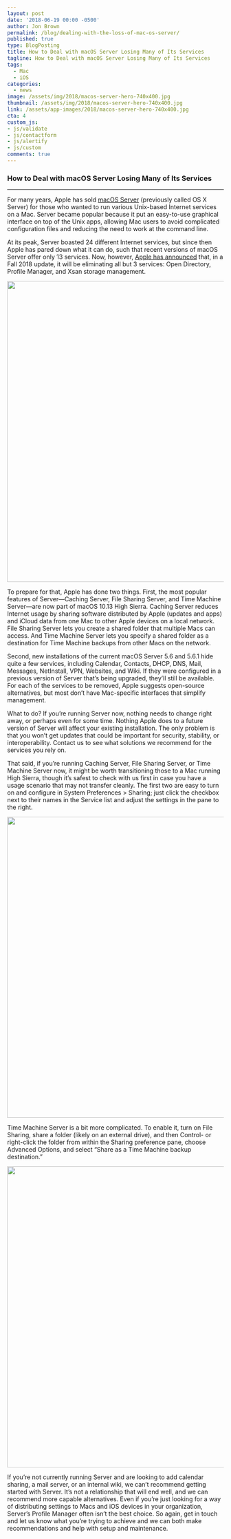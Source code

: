 ```yaml
---
layout: post
date: '2018-06-19 00:00 -0500'
author: Jon Brown
permalink: /blog/dealing-with-the-loss-of-mac-os-server/
published: true
type: BlogPosting
title: How to Deal with macOS Server Losing Many of Its Services
tagline: How to Deal with macOS Server Losing Many of Its Services
tags:
  - Mac
  - iOS
categories:
  - news
image: /assets/img/2018/macos-server-hero-740x400.jpg
thumbnail: /assets/img/2018/macos-server-hero-740x400.jpg
link: /assets/app-images/2018/macos-server-hero-740x400.jpg
cta: 4
custom_js:
- js/validate
- js/contactform
- js/alertify
- js/custom
comments: true
---
```


### How to Deal with macOS Server Losing Many of Its Services
---

For many years, Apple has sold [macOS Server](https://itunes.apple.com/us/app/macos-server/id883878097?mt=12) (previously called OS X Server) for those who wanted to run various Unix-based Internet services on a Mac. Server became popular because it put an easy-to-use graphical interface on top of the Unix apps, allowing Mac users to avoid complicated configuration files and reducing the need to work at the command line.

At its peak, Server boasted 24 different Internet services, but since then Apple has pared down what it can do, such that recent versions of macOS Server offer only 13 services. Now, however, [Apple has announced](https://support.apple.com/en-us/HT208312) that, in a Fall 2018 update, it will be eliminating all but 3 services: Open Directory, Profile Manager, and Xsan storage management.

<img src="{{ site.site_cdn }}/assets/img/blog/2018/macosserver/Server-Profile-Manager.png" class="img-fluid rounded m-2" width="700" />

To prepare for that, Apple has done two things. First, the most popular features of Server—Caching Server, File Sharing Server, and Time Machine Server—are now part of macOS 10.13 High Sierra. Caching Server reduces Internet usage by sharing software distributed by Apple (updates and apps) and iCloud data from one Mac to other Apple devices on a local network. File Sharing Server lets you create a shared folder that multiple Macs can access. And Time Machine Server lets you specify a shared folder as a destination for Time Machine backups from other Macs on the network.

Second, new installations of the current macOS Server 5.6 and 5.6.1 hide quite a few services, including Calendar, Contacts, DHCP, DNS, Mail, Messages, NetInstall, VPN, Websites, and Wiki. If they were configured in a previous version of Server that’s being upgraded, they’ll still be available. For each of the services to be removed, Apple suggests open-source alternatives, but most don’t have Mac-specific interfaces that simplify management.

What to do? If you’re running Server now, nothing needs to change right away, or perhaps even for some time. Nothing Apple does to a future version of Server will affect your existing installation. The only problem is that you won’t get updates that could be important for security, stability, or interoperability. Contact us to see what solutions we recommend for the services you rely on.

That said, if you’re running Caching Server, File Sharing Server, or Time Machine Server now, it might be worth transitioning those to a Mac running High Sierra, though it’s safest to check with us first in case you have a usage scenario that may not transfer cleanly. The first two are easy to turn on and configure in System Preferences > Sharing; just click the checkbox next to their names in the Service list and adjust the settings in the pane to the right.

<img src="{{ site.site_cdn }}/assets/img/blog/2018/macosserver/Server-Content-Caching.png" class="img-fluid rounded m-2" width="700" />

Time Machine Server is a bit more complicated. To enable it, turn on File Sharing, share a folder (likely on an external drive), and then Control- or right-click the folder from within the Sharing preference pane, choose Advanced Options, and select “Share as a Time Machine backup destination.”

<img src="{{ site.site_cdn }}/assets/img/blog/2018/macosserver/Server-Time-Machine.png" class="img-fluid rounded m-2" width="700" />

If you’re not currently running Server and are looking to add calendar sharing, a mail server, or an internal wiki, we can’t recommend getting started with Server. It’s not a relationship that will end well, and we can recommend more capable alternatives. Even if you’re just looking for a way of distributing settings to Macs and iOS devices in your organization, Server’s Profile Manager often isn’t the best choice. So again, get in touch and let us know what you’re trying to achieve and we can both make recommendations and help with setup and maintenance.
